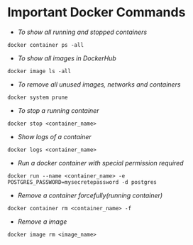 
# Important Docker Commands

- *To show all running and stopped containers*

```
docker container ps -all

```

- *To show all images in DockerHub*

```
docker image ls -all

```

- *To remove all unused images, networks and containers*

```
docker system prune

```

- *To stop a running container*
```
docker stop <container_name>

```

- *Show logs of a container*
```
docker logs <container_name>

```

- *Run a docker container with special permission required*
```
docker run --name <container_name> -e POSTGRES_PASSWORD=mysecretepassword -d postgres

```

- *Remove a container forcefully(running container)*

```
docker container rm <container_name> -f

```

- *Remove a image*

```
docker image rm <image_name>

```
